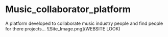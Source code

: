 # Music_collaborator_platform
A platform developed to collaborate music industry people and find people for there projects...
![Site_Image.png](WEBSITE LOOK)
